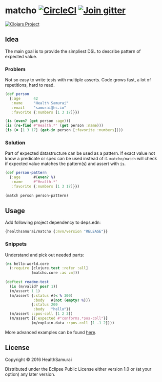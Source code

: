 # matcho [![CircleCI](https://circleci.com/gh/HealthSamurai/matcho.svg?style=shield)](https://circleci.com/gh/HealthSamurai/matcho) [![Join gitter](https://badges.gitter.im/Join%20Chat.svg)](https://gitter.im/healthsamurai/matcho)

[![Clojars Project](http://clojars.org/healthsamurai/matcho/latest-version.svg)](http://clojars.org/healthsamurai/matcho)

## Idea

The main goal is to provide the simpliest DSL to describe pattern of expected
value.

### Problem

Not so easy to write tests with multiple asserts. Code grows fast, a lot of
repetitions, hard to read.

```clj
(def person
  {:age      42
   :name     "Health Samurai"
   :email    "samurai@hs.io"
   :favorite {:numbers [1 3 17]}})

(is (even? (get person :age)))
(is (re-find #"Health.*" (get person :name)))
(is (= [1 3 17] (get-in person [:favorite :numbers])))
```

### Solution

Part of expected datastructure can be used as a pattern. If exact value not know
a predicate or spec can be used instead of it. `matcho/match` will check if
expected value matches the pattern(s) and assert with `is`.

```clj
(def person-pattern
  {:age      #(even? %)
   :name     #"Health.*"
   :favorite {:numbers [1 3 17]}})
   
(match person person-pattern)
```

## Usage

Add following project dependency to deps.edn:

```clj
{healthsamurai/matcho {:mvn/version "RELEASE"}}
```

### Snippets

Understand and pick out needed parts:

```clj
(ns hello-world.core
  (:require [clojure.test :refer :all]
            [matcho.core :as :m]))
  
(deftest readme-test
  (is (m/valid? pos? 1))
  (m/assert 1 1)
  (m/assert {:status #(< % 300)
             :body   #(not (empty? %))}
            {:status 200
             :body   "hello"})
  (m/assert ::pos-coll [1 2 3])
  (m/assert [{:expected #"conforms.*pos-coll"}]
            (m/explain-data ::pos-coll [1 -1 2])))

```

More advanced examples can be found [here](./test/core_test.clj).

## License

Copyright © 2016 HealthSamurai

Distributed under the Eclipse Public License either version 1.0 or (at
your option) any later version.
